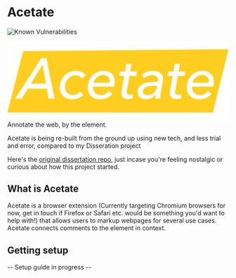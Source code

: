 # Acetate

![Known Vulnerabilities](https://snyk.io/test/github/SamReeve96/Acetate/badge.svg)

![Acetate logo](https://github.com/SamReeve96/Acetate/blob/Core/Assets/AcetateFull.png?raw=true)
Annotate the web, by the element.

Acetate is being re-built from the ground up using new tech, and less trial and error, compared to my Disseration project

Here's the [original dissertation repo](https://github.com/SamReeve96/Acetate-Dissertation-Prototype-), just incase you're feeling nostalgic or curious about how this project started.

## What is Acetate

Acetate is a browser extension (Currently targeting Chromium browsers for now, get in touch if Firefox or Safari etc. would be something you'd want to help with!) that allows users to markup webpages for several use cases. Acetate connects comments to the element in context.

## Getting setup

-- Setup guide in progress --
